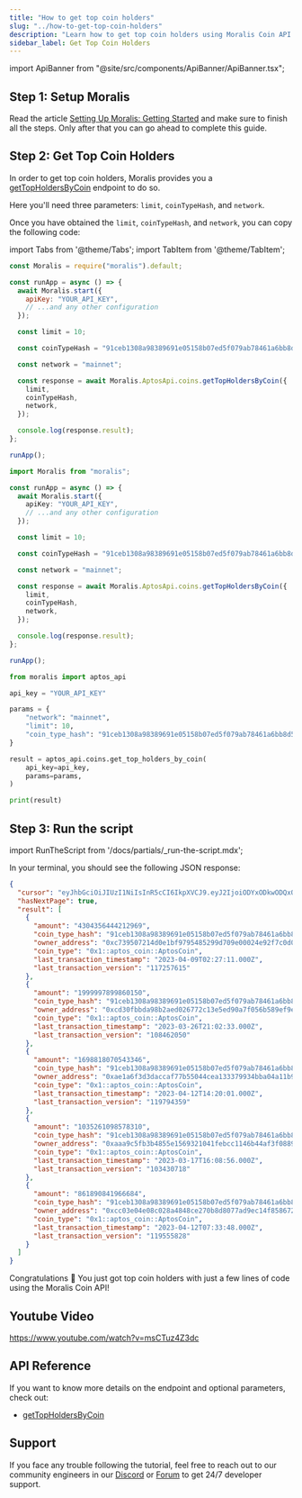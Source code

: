 ```yaml
---
title: "How to get top coin holders"
slug: "../how-to-get-top-coin-holders"
description: "Learn how to get top coin holders using Moralis Coin API."
sidebar_label: Get Top Coin Holders
---
```


import ApiBanner from "@site/src/components/ApiBanner/ApiBanner.tsx";

<ApiBanner />

## Step 1: Setup Moralis

Read the article [Setting Up Moralis: Getting Started](/web3-data-api/aptos/get-your-api-key) and make sure to finish all the steps. Only after that you can go ahead to complete this guide.

## Step 2: Get Top Coin Holders

In order to get top coin holders, Moralis provides you a [getTopHoldersByCoin](/web3-data-api/aptos/reference/get-top-holders-by-coin) endpoint to do so.

Here you'll need three parameters: `limit`, `coinTypeHash`, and `network`.

Once you have obtained the `limit`, `coinTypeHash`, and `network`, you can copy the following code:

import Tabs from '@theme/Tabs';
import TabItem from '@theme/TabItem';

<Tabs groupId="programming-language">
  <TabItem value="javascript" label="index.js (JavaScript)" default>

```javascript index.js
const Moralis = require("moralis").default;

const runApp = async () => {
  await Moralis.start({
    apiKey: "YOUR_API_KEY",
    // ...and any other configuration
  });

  const limit = 10;

  const coinTypeHash = "91ceb1308a98389691e05158b07ed5f079ab78461a6bb8d5a4054b1bb5cb8bb6";

  const network = "mainnet";

  const response = await Moralis.AptosApi.coins.getTopHoldersByCoin({
    limit,
    coinTypeHash,
    network,
  });

  console.log(response.result);
};

runApp();
```

</TabItem>
<TabItem value="typescript" label="index.ts (TypeScript)">

```typescript index.ts
import Moralis from "moralis";

const runApp = async () => {
  await Moralis.start({
    apiKey: "YOUR_API_KEY",
    // ...and any other configuration
  });

  const limit = 10;

  const coinTypeHash = "91ceb1308a98389691e05158b07ed5f079ab78461a6bb8d5a4054b1bb5cb8bb6";

  const network = "mainnet";

  const response = await Moralis.AptosApi.coins.getTopHoldersByCoin({
    limit,
    coinTypeHash,
    network,
  });

  console.log(response.result);
};

runApp();
```

</TabItem>
<TabItem value="python" label="index.py (Python)">

```python index.py
from moralis import aptos_api

api_key = "YOUR_API_KEY"

params = {
    "network": "mainnet",
    "limit": 10,
    "coin_type_hash": "91ceb1308a98389691e05158b07ed5f079ab78461a6bb8d5a4054b1bb5cb8bb6"
}

result = aptos_api.coins.get_top_holders_by_coin(
    api_key=api_key,
    params=params,
)

print(result)
```

</TabItem>
</Tabs>

## Step 3: Run the script

import RunTheScript from '/docs/partials/\_run-the-script.mdx';

<RunTheScript />

In your terminal, you should see the following JSON response:

```json
{
  "cursor": "eyJhbGciOiJIUzI1NiIsInR5cCI6IkpXVCJ9.eyJ2IjoiODYxODkwODQxOTY2Njg0IiwibyI6MSwiaWF0IjoxNjgxMzA5MjQ0fQ.UMcD4qEsRGd6ZQMGqQ4gdj_t-RjGzTgVjn196G--jMg",
  "hasNextPage": true,
  "result": [
    {
      "amount": "4304356444212969",
      "coin_type_hash": "91ceb1308a98389691e05158b07ed5f079ab78461a6bb8d5a4054b1bb5cb8bb6",
      "owner_address": "0xc739507214d0e1bf9795485299d709e00024e92f7c0d055a4c2c39717882bdfd",
      "coin_type": "0x1::aptos_coin::AptosCoin",
      "last_transaction_timestamp": "2023-04-09T02:27:11.000Z",
      "last_transaction_version": "117257615"
    },
    {
      "amount": "1999997899860150",
      "coin_type_hash": "91ceb1308a98389691e05158b07ed5f079ab78461a6bb8d5a4054b1bb5cb8bb6",
      "owner_address": "0xcd30fbbda98b2aed026772c13e5ed90a7f056b589ef9e78cd96415e1af12451c",
      "coin_type": "0x1::aptos_coin::AptosCoin",
      "last_transaction_timestamp": "2023-03-26T21:02:33.000Z",
      "last_transaction_version": "108462050"
    },
    {
      "amount": "1698818070543346",
      "coin_type_hash": "91ceb1308a98389691e05158b07ed5f079ab78461a6bb8d5a4054b1bb5cb8bb6",
      "owner_address": "0xae1a6f3d3daccaf77b55044cea133379934bba04a11b9d0bbd643eae5e6e9c70",
      "coin_type": "0x1::aptos_coin::AptosCoin",
      "last_transaction_timestamp": "2023-04-12T14:20:01.000Z",
      "last_transaction_version": "119794359"
    },
    {
      "amount": "1035261098578310",
      "coin_type_hash": "91ceb1308a98389691e05158b07ed5f079ab78461a6bb8d5a4054b1bb5cb8bb6",
      "owner_address": "0xaaa9c5fb3b4855e1569321041febcc1146b44af3f08893d4ce41846cc7e25645",
      "coin_type": "0x1::aptos_coin::AptosCoin",
      "last_transaction_timestamp": "2023-03-17T16:08:56.000Z",
      "last_transaction_version": "103430718"
    },
    {
      "amount": "861890841966684",
      "coin_type_hash": "91ceb1308a98389691e05158b07ed5f079ab78461a6bb8d5a4054b1bb5cb8bb6",
      "owner_address": "0xcc03e04e08c028a4848ce270b8d8077ad9ec14f8586727b9ed7792039f1b207e",
      "coin_type": "0x1::aptos_coin::AptosCoin",
      "last_transaction_timestamp": "2023-04-12T07:33:48.000Z",
      "last_transaction_version": "119555828"
    }
  ]
}
```

Congratulations 🥳 You just got top coin holders with just a few lines of code using the Moralis Coin API!

## Youtube Video

https://www.youtube.com/watch?v=msCTuz4Z3dc

## API Reference

If you want to know more details on the endpoint and optional parameters, check out:

- [getTopHoldersByCoin](/web3-data-api/aptos/reference/get-top-holders-by-coin)

## Support

If you face any trouble following the tutorial, feel free to reach out to our community engineers in our [Discord](https://moralis.io/discord) or [Forum](https://forum.moralis.io) to get 24/7 developer support.
